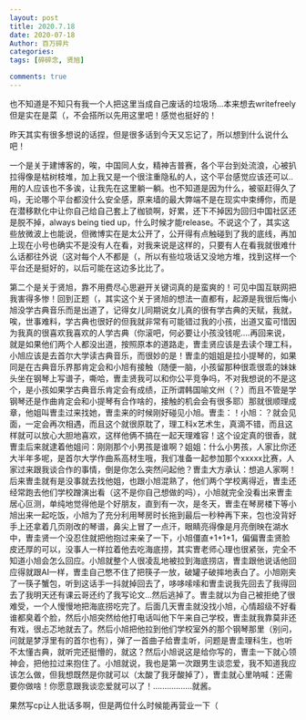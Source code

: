 ```yaml
---
layout: post
title: 2020.7.18
date: 2020-07-18
Author: 百万碎片
categories: 
tags: [碎碎念, 贤旭]

comments: true
--- 
```


也不知道是不知只有我一个人把这里当成自己废话的垃圾场...本来想去writefreely但是实在是菜（，不会搭所以先用这里吧！感觉也挺好的！

昨天其实有很多想说的话捏，但是很多话到今天又忘记了，所以想到什么说什么吧！

一个是关于建博客的，唉，中国同人女，精神吉普赛，各个平台到处流浪，心被扒拉得像是枯树枝堆，加上我又是一个很注重隐私的人，这个平台感觉应该还可以..用的人应该也不多诶，让我先在这里躺一躺。也不知道是因为什么，被驱赶得久了吗，无论哪个平台都没什么安全感，原来墙的最大弊端不是在现实中束缚你，而是在潜移默化中让你自己给自己套上了枷锁啊，好累，还下不掉因为回归中国社区还是脱不掉，always being tied up，什么时候才能release。不说这个了，其实这些放微波上也能说，但微博实在是太公开了，公开得有点触碰到了我的底线，再加上现在小号也确实不是没有人在看，对我来说是这样的，只要有人在看我就很难什么话都往外说（这对每个人不都是（，所以有些垃圾话又没地方堆，找到这样一个平台还是挺好的，以后可能在这边多比比了。

第二个是关于贤旭，靠不用费尽心思避开关键词真的是蛮爽的！可见中国互联网把我害得多惨！回到正题（，其实这个关于贤旭的想法一直都有，起源是我很后悔小旭没学古典音乐而是出道了，记得女儿同期说女儿真的很有学古典的天赋，我就，唉，世事难料，学古典也很好的但我就非常有可能错过我的小孩，出道又蛮可惜因为我真的很喜欢我喜欢的人学古典（你滚吧，何必要让小孩没钱呢....再回来说，就是如果他们两个人都没出道，按照原本的道路走，曺圭贤应该是去读个理工科，小旭应该是去首尔大学读古典音乐，而很妙的是！曺圭的姐姐是拉小提琴的，如果同是在古典音乐界那肯定会和小旭有接触（随便一脑，小孩留那种很乖很乖的妹妹头坐在钢琴上写谱子，嘶哈，曺圭贤我可以和你公平竞争吗，不对我想说的不是这个，是小孩如果学古典音乐肯定会有成绩，正所谓韩国喻文州（？）而且不管是学钢琴还是作曲肯定会和小提琴有合作啥的，接触的机会会有很多耶）那就很顺理成章，他姐叫曺圭过来找她，曺圭来的时候刚好碰见小旭。曺圭：！小旭：？就会见面，一定会再次相遇，而且这个就很原耽了，理工科x艺术生，真滴不错，而且这样就可以放心大胆地喜欢，这样他俩不搞在一起天理难容！这个设定真的很香，就曺圭后来就逮着他姐问：刚刚那个小男孩是谁啊？姐姐：什么小男孩，人家比你还大半年多呢，是首尔大学作曲系高材生哦，我们准备一起参加那个xxxxx比赛，人家过来跟我谈合作的事情，倒是你怎么突然问起他？曺圭大方承认：想追人家啊！后来曺圭就有是没事就去找他姐，也跟小旭混熟了，他们两个学校离得近，曺圭还经常跑去他们学校蹭演出看（这不是你自己想做的吗），小旭就完全没看出来曺圭居心叵测，单纯地觉得他是个好朋友，直到有一次，是冬天，曺圭在琴房楼下等小旭出来一起吃饭，小旭为了充分利用琴房时长拖到最后一秒种再下来，包也没背好手上还拿着几页刚改的琴谱，鼻尖上冒了一点汗，眼睛亮得像是月亮倒映在湖水中，曺圭贤一个没忍住就把他抱过来亲了一下，小旭僵直+1+1+1，偏偏曺圭贤脸皮还厚的可以，没事人一样拉着他去吃海底捞，其实曺老师心理也很紧张，完全不知道小旭会怎么回应。小旭就整个人很凌乱地被拉到海底捞店，曺圭跟他说话他回应得就跟AI一样，曺圭自己憋不住了把筷子一放，破罐子破摔地表白了。小旭刚夹了一筷子蟹包，听到这话手一抖就掉回去了，哆哆嗦嗦和曺圭说我先回去了我得回去了我明天还有课云哥还约了我写论文...然后逃掉了。曺圭就以为自己被拒绝了很难受，一个人慢慢地把海底捞吃完了。后面几天曺圭就没找小旭，心情超级不好看谁都臭着个脸，然后小旭突然给他打电话叫他下午来自己学校，曺圭就我靠莫非还有戏，很忐忑地就去了。然后小旭把他拉到他们学校室外的那个钢琴那里（别问，问就是梦浮里有的首尔也有），弹了一首曲子给曺圭听，问题是曺圭理科生，也听不太懂古典，就听完还挺懵的，就这？然后小旭说这是给你写的，曺圭一下就心领神会，把他拉过来抱住了。小旭就说，我也是第一次跟男生谈恋爱，我不知道我应该怎么做，但我想既然是你就可以（太酸了我牙酸掉了），曺圭就心里呐喊：还需要你做啥！你愿意跟我谈恋爱就可以了！.................就酱。

果然写cp让人批话多啊，但是两位什么时候能再营业一下（

